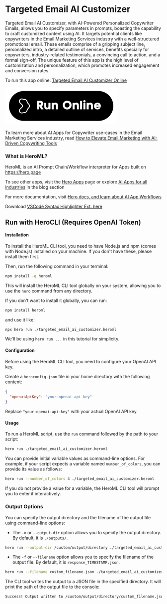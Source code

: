 # Targeted Email AI Customizer

Targeted Email AI Customizer, with AI-Powered Personalized Copywriter Emails, allows you to specify parameters in prompts, boasting the capability to craft customized content using AI. It targets potential clients like copywriters in the Email Marketing Services industry with a well-structured promotional email. These emails comprise of a gripping subject line, personalized intro, a detailed outline of services, benefits specially for copywriters, industry-related testimonials, a convincing call to action, and a formal sign-off. The unique feature of this app is the high level of customization and personalization, which promotes increased engagement and conversion rates.

To run this app online: [Targeted Email AI Customizer Online](https://hero.page/app/targeted-email-ai-customizer-ai-powered-personalized-copywriter-emails/Bapsh5XLIYZb2vkHjSWi)

[![Run Targeted Email AI Customizer Online](/assets/run.svg)](https://hero.page/app/targeted-email-ai-customizer-ai-powered-personalized-copywriter-emails/Bapsh5XLIYZb2vkHjSWi)

To learn more about AI Apps for Copywriter use-cases in the Email Marketing Services industry, read [How to Elevate Email Marketing with AI-Driven Copywriting Tools](https://hero.page/blog/ai/email-marketing-services/how-to-elevate-email-marketing-with-ai-driven-copywriting-tools/170856)

### What is HeroML?
HeroML is an AI Prompt Chain/Workflow interpreter for Apps built on https://hero.page 

To see other apps, visit the [Hero Apps](https://hero.page/apps) page or explore [AI Apps for all industries](https://hero.page/blog) in the blog section

For more documentation, visit [Hero docs, and learn about AI App Workflows](https://hero.page/tutorials/introduction-to-heroml)

Download [VSCode Syntax Highlighter Ext. here](https://marketplace.visualstudio.com/items?itemName=hero-page.heroml)

## Run with HeroCLI (Requires OpenAI Token)

#### Installation

To install the HeroML CLI tool, you need to have Node.js and npm (comes with Node.js) installed on your machine. If you don't have these, please install them first. 

Then, run the following command in your terminal:

```bash
npm install -g heroml
```

This will install the HeroML CLI tool globally on your system, allowing you to use the `hero` command from any directory.

If you don't want to install it globally, you can run:

```bash
npm install heroml
```

and use it like:

```bash
npx hero run ./targeted_email_ai_customizer.heroml
```

We'll be using `hero run ...` in this tutorial for simplicity.

#### Configuration

Before using the HeroML CLI tool, you need to configure your OpenAI API key. 

Create a `heroconfig.json` file in your home directory with the following content:

```json
{
  "openaiApiKey": "your-openai-api-key"
}
```

Replace `"your-openai-api-key"` with your actual OpenAI API key.

#### Usage

To run a HeroML script, use the `run` command followed by the path to your script:

```bash
hero run ./targeted_email_ai_customizer.heroml
```

You can provide initial variable values as command-line options. For example, if your script expects a variable named `number_of_colors`, you can provide its value as follows:

```bash
hero run --number_of_colors 4 ./targeted_email_ai_customizer.heroml
```

If you do not provide a value for a variable, the HeroML CLI tool will prompt you to enter it interactively.

### Output Options

You can specify the output directory and the filename of the output file using command-line options:

- The `-o` or `--output-dir` option allows you to specify the output directory. By default, it is `./outputs/`.

```bash
hero run --output-dir /custom/output/directory ./targeted_email_ai_customizer.heroml
```

- The `-f` or `--filename` option allows you to specify the filename of the output file. By default, it is `response_TIMESTAMP.json`.

```bash
hero run --filename custom_filename.json ./targeted_email_ai_customizer.heroml
```

The CLI tool writes the output to a JSON file in the specified directory. It will print the path of the output file to the console:

```bash
Success! Output written to /custom/output/directory/custom_filename.json
```

